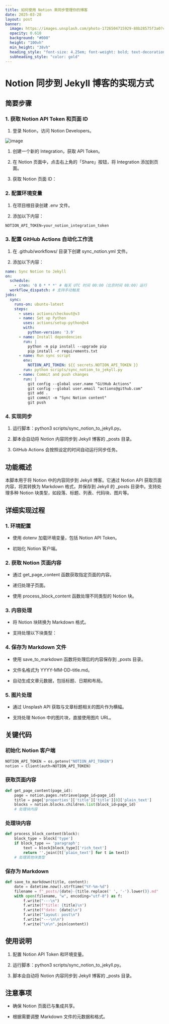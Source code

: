 ```yaml
---
title: 如何使用 Notion 来同步管理你的博客
date: 2025-03-28
layout: post
banner:
  image: https://images.unsplash.com/photo-1726504715929-80b28575f3a0?crop=entropy&cs=tinysrgb&fit=max&fm=jpg&ixid=M3w2OTIwMzJ8MHwxfHJhbmRvbXx8fHx8fHx8fDE3NDMxMjU5NTB8&ixlib=rb-4.0.3&q=80&w=1080
  opacity: 0.618
  background: "#000"
  height: "100vh"
  min_height: "38vh"
  heading_style: "font-size: 4.25em; font-weight: bold; text-decoration: underline"
  subheading_style: "color: gold"
---
```


# Notion 同步到 Jekyll 博客的实现方式

## 简要步骤

### 1. 获取 Notion API Token 和页面 ID

1. 登录 Notion，访问 Notion Developers。

![image](https://prod-files-secure.s3.us-west-2.amazonaws.com/a7a0cc5a-89b9-4cda-8686-1fba0ca52f40/d19c1afe-dea5-4312-9333-786b0ba83054/image.png?X-Amz-Algorithm=AWS4-HMAC-SHA256&X-Amz-Content-Sha256=UNSIGNED-PAYLOAD&X-Amz-Credential=ASIAZI2LB4663W6ITRHT%2F20250328%2Fus-west-2%2Fs3%2Faws4_request&X-Amz-Date=20250328T013910Z&X-Amz-Expires=3600&X-Amz-Security-Token=IQoJb3JpZ2luX2VjEOr%2F%2F%2F%2F%2F%2F%2F%2F%2F%2FwEaCXVzLXdlc3QtMiJHMEUCIHsYL9JCE4EybpK5kB3QphdM8gSESFBXzWuDMqPmbP6bAiEAgpBkcX6c9htuldcPtWAIE6i0jNNZAuuFN7rjcax2JUgq%2FwMIUxAAGgw2Mzc0MjMxODM4MDUiDMvzBbd7N3IeS3FJ1CrcA4Z5uPQoYkP2%2F%2FTZ1lIksiXb2%2FLE8EcDx67ib9%2FpuQ9koeHabhRIybaKhjcXs8jEbbe%2By1sOtPnGiIkLRxiTl8GtqH1Re4nYeiEusy%2FoBQRE1B8AG6V3XFUNjJs0n8PlpwT7ytoWu4ow4S18gZBYkfBt8ENgMZOvXvbrAQFhQlZXTVHuOPANUg2dquBcrfj1KL7XYtiN8Pzdd6%2BDBWNy34pzgN8GjpZ32OgKDNEHd1eZU%2FOro%2Fi9k6SIDkWttKPlL1ocRAwomex3DRNNtLn5Q5jKW1bywTS9%2FdpFaQGgC4v3xfFejj66x0OiZnkXlz%2FVzVuFerqxlfvETKDghiw0w376MmK67%2B3R8k3%2FCbipEmH8jb%2BCqZm%2FeY7rQ0J3qyJi5IQYjV%2BXWO9hQ7nO%2BK6J0N2W1W7lt2qoztPfcAc30qvCZajo005OjdZGaYB63Ph4y73GjmAwzZNSrp4%2B3g%2FdzY4GuUzOkGPZF3SNmb9fUEdm9I3tsKx%2BZVGm9NKmQiF7IBx9G6P4WPB%2FQ2x4kwELEF8kgrh9t39T7YgVK6Ry9YMG9Lkb5vOnG60cCtokqjUaVCYa98EAIMa681IyI1DEJNwMiAkNgRCYGZKD%2BXbZmNGGbPZ6VJlPjSALzoknMOL2l78GOqUBy033lI7Z175ZLrCdrYVkTFCZtImSj3pRjsCkXHGQuwIF5LwQIsKqWfpzR3u1bQaym6%2FN2aZSIUZngTri6pw6IJMSeeWe0Bi0TOHYbd6U0s0tGHqMiYccWQyn2%2BaStocPZaW6jhfy%2BAJC7cEYpVde8YZSXoASTq4hDIHqvHX1d4HBqf9znvKs1EeDWOf7nLG5YgaPMUht%2FgdEaz4QwjGbRoe9D%2FJN&X-Amz-Signature=96d0d7b1ac2e94e29ed8e8c395953a53ce2c3ed906140904f245dbc9ba8ae7d1&X-Amz-SignedHeaders=host&x-id=GetObject)

1. 创建一个新的 Integration，获取 API Token。

1. 在 Notion 页面中，点击右上角的「Share」按钮，将 Integration 添加到页面。

1. 获取 Notion 页面 ID：


### 2. 配置环境变量

1. 在项目根目录创建 .env 文件。

1. 添加以下内容：

```javascript
NOTION_API_TOKEN=your_notion_integration_token
```

### 3. 配置 GitHub Actions 自动化工作流

1. 在 .github/workflows/ 目录下创建 sync_notion.yml 文件。

1. 添加以下内容：

```yaml
name: Sync Notion to Jekyll
on:
  schedule:
    - cron: '0 0 * * *' # 每天 UTC 时间 00:00（北京时间 08:00）运行
  workflow_dispatch: # 支持手动触发
jobs:
  sync:
    runs-on: ubuntu-latest
    steps:
      - uses: actions/checkout@v3
      - name: Set up Python
        uses: actions/setup-python@v4
        with:
          python-version: '3.9'
      - name: Install dependencies
        run: |
          python -m pip install --upgrade pip
          pip install -r requirements.txt
      - name: Run sync script
        env:
          NOTION_API_TOKEN: ${{ secrets.NOTION_API_TOKEN }}
        run: python scripts/sync_notion_to_jekyll.py
      - name: Commit and push changes
        run: |
          git config --global user.name "GitHub Actions"
          git config --global user.email "actions@github.com"
          git add .
          git commit -m "Sync Notion content"
          git push
```

### 4. 实现同步

1. 运行脚本：python3 scripts/sync_notion_to_jekyll.py。

1. 脚本会自动将 Notion 内容同步到 Jekyll 博客的 _posts 目录。

1. GitHub Actions 会按照设定的时间自动运行同步任务。

## 功能概述

本脚本用于将 Notion 中的内容同步到 Jekyll 博客。它通过 Notion API 获取页面内容，将其转换为 Markdown 格式，并保存到 Jekyll 的 _posts 目录中。支持处理多种 Notion 块类型，如段落、标题、列表、代码块、图片等。

## 详细实现过程

### 1. 环境配置

- 使用 dotenv 加载环境变量，包括 Notion API Token。

- 初始化 Notion 客户端。

### 2. 获取 Notion 页面内容

- 通过 get_page_content 函数获取指定页面的内容。

- 递归处理子页面。

- 使用 process_block_content 函数处理不同类型的 Notion 块。

### 3. 内容处理

- 将 Notion 块转换为 Markdown 格式。

- 支持处理以下块类型：


### 4. 保存为 Markdown 文件

- 使用 save_to_markdown 函数将处理后的内容保存到 _posts 目录。

- 文件名格式为 YYYY-MM-DD-title.md。

- 自动生成文章元数据，包括标题、日期和布局。

### 5. 图片处理

- 通过 Unsplash API 获取与文章标题相关的图片作为横幅。

- 支持处理 Notion 中的图片块，直接使用图片 URL。

## 关键代码

### 初始化 Notion 客户端

```python
NOTION_API_TOKEN = os.getenv("NOTION_API_TOKEN")
notion = Client(auth=NOTION_API_TOKEN)
```

### 获取页面内容

```python
def get_page_content(page_id):
    page = notion.pages.retrieve(page_id=page_id)
    title = page['properties']['title']['title'][0]['plain_text']
    blocks = notion.blocks.children.list(block_id=page_id)
    # 处理块内容
```

### 处理块内容

```python
def process_block_content(block):
    block_type = block['type']
    if block_type == 'paragraph':
        text = block[block_type]['rich_text']
        return ''.join([t['plain_text'] for t in text])
    # 处理其他块类型
```

### 保存为 Markdown

```python
def save_to_markdown(title, content):
    date = datetime.now().strftime("%Y-%m-%d")
    filename = f"_posts/{date}-{title.replace(' ', '-').lower()}.md"
    with open(filename, "w", encoding="utf-8") as f:
        f.write("---\n")
        f.write(f"title: {title}\n")
        f.write(f"date: {date}\n")
        f.write("layout: post\n")
        f.write("---\n\n")
        f.write("\n\n".join(content))
```

## 使用说明

1. 配置 Notion API Token 和环境变量。

1. 运行脚本：python3 scripts/sync_notion_to_jekyll.py。

1. 脚本会自动将 Notion 内容同步到 Jekyll 博客的 _posts 目录。

## 注意事项

- 确保 Notion 页面已与集成共享。

- 根据需要调整 Markdown 文件的元数据和格式。
